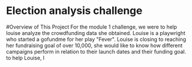 # Election analysis challenge

#Overview of This Project
For the module 1 challenge, we were to help louise analyze the crowdfunding data she obtained. Louise is a playwright who started a gofundme for her play "Fever". Louise is closing to reaching her fundraising goal of over 10,000, she would like to know how different campaigns perform in relation to their launch dates and their funding goal. to help Louise, I 
